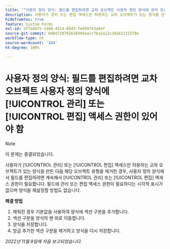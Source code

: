 ```yaml
---
title: '“사용자 정의 양식: 필드를 편집하려면 교차 오브젝트 사용자 정의 양식에 관리 또는 편집 액세스 권한이 있어야 함”'
description: 사용자가 관리 또는 편집 액세스만 허용하는 교차 오브젝트가 있는 양식을 만든 다음 해당 오브젝트 유형을 제거한 경우, 사용자 정의 양식에서 필드를 편집하려면 계속해서 관리 또는 편집 액세스 권한이 필요합니다. 필드에 관리 또는 편집 액세스 권한이 필요하다는 시각적 표시가 없으며 양식을 재설정할 방법도 없습니다.
hidefromtoc: true
feature: Custom Forms
exl-id: 3f7ad4f5-1480-4514-8543-7e699743a8ef
source-git-commit: 688d728782638489aacc76a1a12c38ab12215f8e
workflow-type: ht
source-wordcount: '184'
ht-degree: 100%

---
```


# 사용자 정의 양식: 필드를 편집하려면 교차 오브젝트 사용자 정의 양식에 [!UICONTROL 관리] 또는 [!UICONTROL 편집] 액세스 권한이 있어야 함

<!--Won't fix, live for workaround-->

>[!NOTE]
>
>이 문제는 종결되었습니다.

사용자가 [!UICONTROL 관리] 또는 [!UICONTROL 편집] 액세스만 허용하는 교차 오브젝트가 있는 양식을 만든 다음 해당 오브젝트 유형을 제거한 경우, 사용자 정의 양식에서 필드를 편집하려면 계속해서 [!UICONTROL 관리] 또는 [!UICONTROL 편집] 액세스 권한이 필요합니다. 필드에 관리 또는 편집 액세스 권한이 필요하다는 시각적 표시가 없으며 양식을 재설정할 방법도 없습니다.

**해결 방법**

1. 채워진 경우 기본값을 사용하여 양식에 섹션 구분을 추가합니다.
2. 섹션 구분을 양식의 맨 위로 이동합니다.
3. 양식을 저장합니다.
4. 방금 추가한 섹션 구분을 제거하고 양식을 다시 저장합니다.

_2022년 11월 9일에 처음 보고되었습니다._
